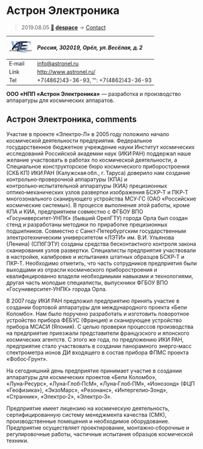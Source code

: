 # Астрон Электроника
> 2019.08.05 **[🚀](../index/index.md) [despace](index.md)** → [Contact](contact.md)

|[![](f/contact/a/astron_electronics_logo1_thumb.jpg)](f/contact/a/astron_electronics_logo1.png)|*Россия, 302019, Орёл, ул. Весёлая, д. 2*|
|:--|:--|
|E‑mail| <info@astronel.ru> |
|Link| <http://www.astronel.ru/> |
|Tel| +7(4862)43-36-93, ℻: +7(4862)43-36-93 |

**ООО «НПП «Астрон Электроника»** — разработка и производство аппаратуры для космических аппаратов.

<p style="page-break-after:always"> </p>

## Астрон Электроника, comments

Участие в проекте «Электро‑Л» в 2005 году положило начало космической деятельности предприятия. Федеральное государственное бюджетное учреждение науки Институт космических исследований Российской академии наук (ИКИ РАН) поддержал наше желание участвовать в работах по космической деятельности, а Специальное конструкторское бюро космического приборостроения (СКБ КП) ИКИ РАН (Калужская обл., г. Таруса) доверило нам создание контрольно‑проверочной аппаратуры (КПА) и контрольно‑испытательной аппаратуры (КИА) прецизионных оптико‑механических узлов развертки изображения БСКР‑Т и ПКР‑Т многозонального сканирующего устройства МСУ‑ГС (ОАО «Российские космические системы»). В процессе выполнения этой работы, кроме КПА и КИА, предприятием совместно с ФГБОУ ВПО «Госуниверситет‑УНПК» (бывший ОрелГТУ) города Орла был создан стенд и разработаны методики по приработке прецизионных подшипников. Совместно с Санкт‑Петербургским государственным электротехническим университетом «ЛЭТИ» им. В.И. Ульянова (Ленина) (СПбГЭТУ) созданы средства бесконтактного контроля закона сканирования узлов развертки. Специалисты предприятия участвовали в настройке, калибровке и испытаниях штатных образцов БСКР‑Т и ПКР‑Т. Необходимо отметить, что часть сотрудников предприятия были выходцами из отрасли космического приборостроения и квалифицированно владели необходимыми навыками и технологиями, другая часть молодые специалисты, выпускники ФГБОУ ВПО «Госуниверситет‑УНПК» города Орла.

В 2007 году ИКИ РАН предложил предприятию принять участие в создании бортовой аппаратуры для международного проекта «Бепи Коломбо». Нам было поручено разработать и изготовить поворотное устройство прибора ФЕБУС (Франция) и сканирующее устройство прибора МСАСИ (Япония). С целью проверки процессов производства на предприятие приезжали представители французского и японского космических агентств. С этого же года, по предложению ИКИ РАН, предприятие стало участвовать в создании панорамного энерго‑масс спектрометра ионов ДИ входящего в состав прибора ФПМС проекта «Фобос‑Грунт». 

На сегодняшний день предприятие принимает участие в создании аппаратуры для космических проектов «Бепи Коломбо», «Луна‑Ресурс», «Луна‑Глоб‑ПсМ», «Луна‑Глоб‑ПМ», «Ионозонд» (ФЦП «Геофизика»), «ЭкзоМарс», «Резонанс», «Интергелио‑Зонд», «Странник», «Электро‑2», «Электро‑3».

Предприятие имеет лицензию на космическую деятельность, сертифицированную систему менеджмента качества (СМК), производственные помещения и необходимое оборудование. Предприятие осуществляет проектирование, монтажно‑сборочные и регулировочные работы, частичные испытания образцов космической техники.
